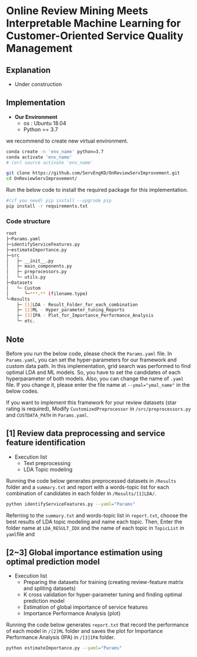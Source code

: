 # Online Review Mining Meets Interpretable Machine Learning for Customer-Oriented Service Quality Management

## Explanation
- Under construction

## Implementation

- **Our Environment**
  - os : Ubuntu 18.04
  - Python == 3.7  

we recommend to create new virtual environment. 

```bash
conda create -n 'env_name' python=3.7 
conda activate 'env_name'
# (or) source activate 'env_name'
```

```bash
git clone https://github.com/ServEngKD/OnReviewServImprovement.git
cd OnReviewServImprovement/
```

Run the below code to install the required package for this implementation.
```bash
#(if you need) pip install --upgrade pip
pip install -r requirements.txt
```

### Code structure
```bash
root
├─Params.yaml
├─identifyServiceFeatures.py
├─estimateImportance.py
├─src
│   ├─ __init__.py
│   ├─ main_components.py
│   ├─ preprocessors.py
│   └─ utils.py
├─Datasets
│   └─ Custom
│      └─***.** (filename.type)
└─Results
    ├─ [1]LDA - Result_Folder_for_each_combination
    ├─ [2]ML - Hyper_parameter_tuning_Reports
    ├─ [3]IPA - Plot_for_Importance_Performance_Analysis
    └─ etc.
```
## Note
Before you run the below code, please check the `Params.yaml` file.
In `Params.yaml`, you can set the hyper-parameters for our framework and custom data path.
In this implementation, grid search was performed to find optimal LDA and ML models. So, you have to set the candidates of each hyperparameter of both models.
Also, you can change the name of `.yaml` file. If you change it, please enter the file name at `--ymal="ymal_name"` in the below codes.

If you want to implement this framework for your review datasets (star rating is required), Modify `CustomizedPreprocessor` in `/src/preprocessors.py` and `CUSTDATA_PATH` in `Params.yaml`.

## [1] Review data preprocessing and service feature identification
- Execution list
  * Text preprocessing
  * LDA Topic modeling

Running the code below generates preprocessed datasets in `/Results` folder and a `summary.txt` and report with a words-topic list for each combination of candidates in each folder in `/Results/[1]LDA/`.
```bash
python identifyServiceFeatures.py --yaml="Params"
```

Referring to the `summary.txt` and words-topic list in `report.txt`, choose the best results of LDA topic modeling and name each topic.
Then, Enter the folder name at `LDA_RESULT_IDX` and the name of each topic in `TopicList` in `yaml`file and 

## [2~3] Global importance estimation using optimal prediction model
- Execution list
  * Preparing the datasets for training (creating review-feature matrix and spliting datasets)
  * K cross validation for hyper-parameter tuning and finding optimal prediction model
  * Estimation of global importance of service features
  * Importance Performance Analysis (plot)

Running the code below generates `report.txt` that record the performance of each model in `/[2]ML` folder and saves the plot for Importance Performance Analysis (IPA) in `/[3]IPA` folder.
```bash
python estimateImportance.py --yaml="Params"
```

